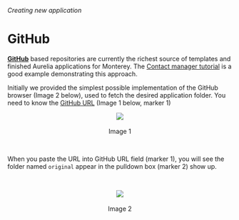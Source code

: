 _Creating new application_
# GitHub

**[GitHub](https://github.com)** based repositories are currently the richest source of templates and finished Aurelia applications for Monterey. The [Contact manager tutorial](../creating_new_application/contact_manager_tutorial.html) is a good example demonstrating this approach.

Initially we provided the simplest possible implementation of the GitHub browser (Image 2 below), used to fetch the desired application folder. You need to know the [GitHub URL](https://github.com/aurelia-ui-toolkits/cm-bridges) (Image 1 below, marker 1)

<p align=center>
  <img src="https://cloud.githubusercontent.com/assets/2712405/18231889/eac68bcc-7291-11e6-930a-86f0e38fff85.png"></img>
 <br><br>
Image 1
</p>

<br>

When you paste the URL into GitHub URL field (marker 1), you will see the folder named `original` appear in the pulldown box (marker 2) show up.

<br>
<p align=center>
  <img src="https://cloud.githubusercontent.com/assets/2712405/18231972/7f98d830-7293-11e6-8a1c-98f8e534a9f6.png"></img>
 <br><br>
Image 2
</p>


